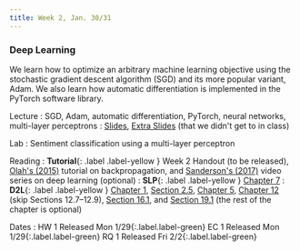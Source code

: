 ```yaml
---
title: Week 2, Jan. 30/31
---
```


### Deep Learning

We learn how to optimize an arbitrary machine learning objective using the stochastic gradient descent algorithm (SGD) and its more popular variant, Adam. We also learn how automatic differentiation is implemented in the PyTorch software library.

Lecture
: SGD, Adam, automatic differentiation, PyTorch, neural networks, multi-layer perceptrons
: [Slides](https://drive.google.com/file/d/186uSCNXPQZu8Tfw3CFjCmRem-Nl9mQS8/view?usp=sharing), [Extra Slides](https://drive.google.com/file/d/1xe2Wja52hLjBMkJ-3DCEsteN7mTYt2eX/view?usp=sharing) (that we didn't get to in class)

Lab
: Sentiment classification using a multi-layer perceptron

Reading
: **Tutorial**{: .label .label-yellow } Week 2 Handout (to be released), [Olah's (2015)](https://colah.github.io/posts/2015-08-Backprop/) tutorial on backpropagation, and [Sanderson's (2017)](https://www.3blue1brown.com/topics/neural-networks) video series on deep learning (optional)
: **SLP**{: .label .label-yellow } [Chapter 7](https://web.stanford.edu/~jurafsky/slp3/7.pdf)
: **D2L**{: .label .label-yellow } [Chapter 1](https://d2l.ai/chapter_introduction), [Section 2.5](https://d2l.ai/chapter_preliminaries/autograd.html), [Chapter 5](https://d2l.ai/chapter_multilayer-perceptrons), [Chapter 12](https://d2l.ai/chapter_optimization/) (skip Sections 12.7–12.9), [Section 16.1](https://d2l.ai/chapter_natural-language-processing-applications/index.html), and [Section 19.1](https://d2l.ai/chapter_hyperparameter-optimization) (the rest of the chapter is optional)

Dates
: <span>HW 1 Released Mon 1/29</span>{:.label.label-green} <span>EC 1 Released Mon 1/29</span>{:.label.label-green} <span>RQ 1 Released Fri 2/2</span>{:.label.label-green}